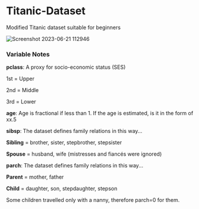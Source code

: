 # Titanic-Dataset
Modified Titanic dataset suitable for beginners

![Screenshot 2023-06-21 112946](https://github.com/leenaali1114/Titanic-Dataset/assets/67731093/7c8b0251-c0fb-4672-85f8-3a1faa34dbc4)

### Variable Notes
**pclass**: A proxy for socio-economic status (SES)

  1st = Upper

  2nd = Middle

  3rd = Lower
  
**age**: Age is fractional if less than 1. If the age is estimated, is it in the form of xx.5

**sibsp**: The dataset defines family relations in this way...

**Sibling** = brother, sister, stepbrother, stepsister

**Spouse** = husband, wife (mistresses and fiancés were ignored)

**parch**: The dataset defines family relations in this way...

**Parent** = mother, father

**Child** = daughter, son, stepdaughter, stepson

Some children travelled only with a nanny, therefore parch=0 for them.
